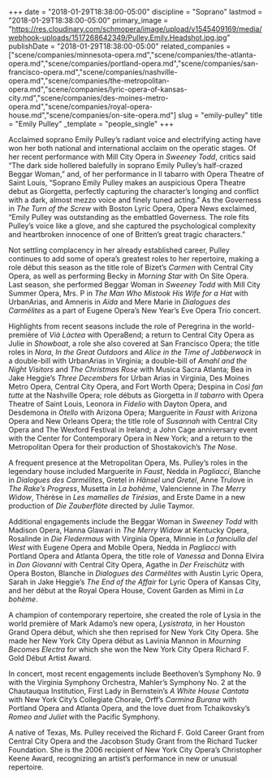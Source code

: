 +++
date = "2018-01-29T18:38:00-05:00"
discipline = "Soprano"
lastmod = "2018-01-29T18:38:00-05:00"
primary_image = "https://res.cloudinary.com/schmopera/image/upload/v1545409169/media/webhook-uploads/1517268642349/Pulley.Emily.Headshot.jpg.jpg"
publishDate = "2018-01-29T18:38:00-05:00"
related_companies = ["scene/companies/minnesota-opera.md","scene/companies/the-atlanta-opera.md","scene/companies/portland-opera.md","scene/companies/san-francisco-opera.md","scene/companies/nashville-opera.md","scene/companies/the-metropolitan-opera.md","scene/companies/lyric-opera-of-kansas-city.md","scene/companies/des-moines-metro-opera.md","scene/companies/royal-opera-house.md","scene/companies/on-site-opera.md"]
slug = "emily-pulley"
title = "Emily Pulley"
_template = "people_single"
+++

Acclaimed soprano Emily Pulley’s radiant voice and electrifying acting have won her both national and international acclaim on the operatic stages. Of her recent performance with Mill City Opera in *Sweeney Todd*, critics said “The dark side hollered balefully in soprano Emily Pulley’s half-crazed Beggar Woman,” and, of her performance in Il tabarro with Opera Theatre of Saint Louis, “Soprano Emily Pulley makes an auspicious Opera Theatre debut as Giorgetta, perfectly capturing the character’s longing and conflict with a dark, almost mezzo voice and finely tuned acting.” As the Governess in *The Turn of the Screw* with Boston Lyric Opera, Opera News exclaimed, “Emily Pulley was outstanding as the embattled Governess. The role fits Pulley’s voice like a glove, and she captured the psychological complexity and heartbroken innocence of one of Britten’s great tragic characters.”

Not settling complacency in her already established career, Pulley continues to add some of opera’s greatest roles to her repertoire, making a role début this season as the title role of Bizet’s *Carmen* with Central City Opera, as well as performing Becky in *Morning Star* with On Site Opera. Last season, she performed Beggar Woman in *Sweeney Todd* with Mill City Summer Opera, Mrs. P in *The Man Who Mistook His Wife for a Hat* with UrbanArias, and Amneris in *Aïda* and Mere Marie in *Dialogues des Carmélites* as a part of Eugene Opera’s New Year’s Eve Opera Trio concert.

Highlights from recent seasons include the role of Peregrina in the world-première of *Vià Làctea* with OperaBend; a return to Central City Opera as Julie in *Showboat*, a role she also covered at San Francisco Opera; the title roles in *Nora*, *In the Great Outdoors* and *Alice in the Time of Jabberwock* in a double-bill with UrbanArias in Virginia; a double-bill of *Amahl and the Night Visitors* and *The Christmas Rose* with Musica Sacra Atlanta; Bea in Jake Heggie’s *Three Decembers* for Urban Arias in Virginia, Des Moines Metro Opera, Central City Opera, and Fort Worth Opera; Despina in *Così fan tutte* at the Nashville Opera; role débuts as Giorgetta in *Il tabarro* with Opera Theatre of Saint Louis, Leonora in *Fidelio* with Dayton Opera, and Desdemona in *Otello* with Arizona Opera; Marguerite in *Faust* with Arizona Opera and New Orleans Opera; the title role of *Susannah* with Central City Opera and The Wexford Festival in Ireland; a John Cage anniversary event with the Center for Contemporary Opera in New York; and a return to the Metropolitan Opera for their production of Shostakovich’s *The Nose*.

A frequent presence at the Metropolitan Opera, Ms. Pulley’s roles in the legendary house included Marguerite in *Faust*, Nedda in *Pagliacci*, Blanche in *Dialogues des Carmélites*, Gretel in *Hänsel und Gretel*, Anne Trulove in *The Rake’s Progress*, Musetta in *La bohème*, Valencienne in *The Merry Widow*, Thérèse in *Les mamelles de Tirésias*, and Erste Dame in a new production of *Die Zauberflöte* directed by Julie Taymor.

Additional engagements include the Beggar Woman in *Sweeney Todd* with Madison Opera, Hanna Glawari in *The Merry Widow* at Kentucky Opera, Rosalinde in *Die Fledermaus* with Virginia Opera, Minnie in *La fanciulla del West* with Eugene Opera and Mobile Opera, Nedda in *Pagliacci* with Portland Opera and Atlanta Opera, the title role of *Vanessa* and Donna Elvira in *Don Giovanni* with Central City Opera, Agathe in *Der Freischütz* with Opera Boston, Blanche in *Dialogues des Carmélites* with Austin Lyric Opera, Sarah in Jake Heggie’s *The End of the Affair* for Lyric Opera of Kansas City, and her début at the Royal Opera House, Covent Garden as Mimì in *La bohème*.

A champion of contemporary repertoire, she created the role of Lysia in the world première of Mark Adamo’s new opera, *Lysistrata*, in her Houston Grand Opera début, which she then reprised for New York City Opera. She made her New York City Opera début as Lavinia Mannon in *Mourning Becomes Electra* for which she won the New York City Opera Richard F. Gold Début Artist Award.

In concert, most recent engagements include Beethoven’s Symphony No. 9 with the Virginia Symphony Orchestra, Mahler’s Symphony No. 2 at the Chautauqua Institution, First Lady in Bernstein’s *A White House Cantata* with New York City’s Collegiate Chorale, Orff’s *Carmina Burana* with Portland Opera and Atlanta Opera, and the love duet from Tchaikovsky’s *Romeo and Juliet* with the Pacific Symphony.

A native of Texas, Ms. Pulley received the Richard F. Gold Career Grant from Central City Opera and the Jacobson Study Grant from the Richard Tucker Foundation. She is the 2006 recipient of New York City Opera’s Christopher Keene Award, recognizing an artist’s performance in new or unusual repertoire.
